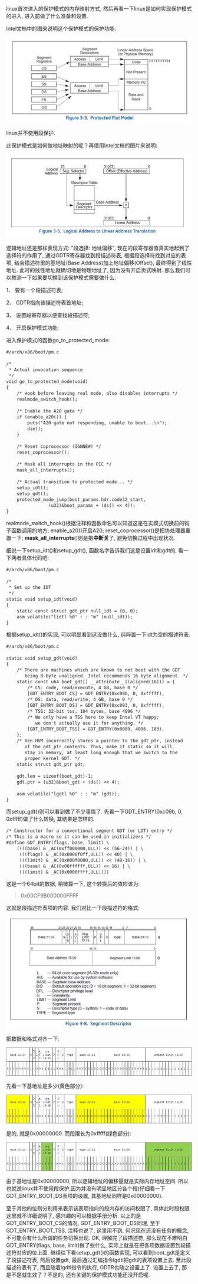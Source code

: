 linux首次进入的保护模式的内存映射方式, 然后再看一下linux是如何实现保护模式的进入, 进入前做了什么准备和设置. 

Intel文档中的图来说明这个保护模式的保护功能: 

![config](images/1.png)

linux并不使用段保护. 

此保护模式是如何做地址映射的呢？再借用Intel文档的图片来说明: 

![config](images/2.png)

逻辑地址还是那样表现方式: ”段选择: 地址偏移", 现在的段寄存器值真实地起到了选择符的作用了, 通过GDTR寄存器找到段描述符表, 根据段选择符找到对应的表项, 结合描述符里的基地址(Base Address)加上地址偏移(Offset), 最终得到了线性地址. 此时的线性地址就确切地是物理地址了, 因为没有开启页式映射. 那么我们可以推测一下如果要切换到该保护模式需要做什么: 

1、 要有一个段描述符表; 

2、 GDTR指向该描述符表首地址; 

3、 设置段寄存器以便查找段描述符; 

4、 开启保护模式功能; 

进入保护模式的函数go\_to\_protected\_mode:

```
#/arch/x86/boot/pm.c
 
/*
 * Actual invocation sequence
 */
void go_to_protected_mode(void)
{
    /* Hook before leaving real mode, also disables interrupts */
    realmode_switch_hook();
 
    /* Enable the A20 gate */
    if (enable_a20()) {
        puts("A20 gate not responding, unable to boot...\n");
        die();
    }
 
    /* Reset coprocessor (IGNNE#) */
    reset_coprocessor();
 
    /* Mask all interrupts in the PIC */
    mask_all_interrupts();
 
    /* Actual transition to protected mode... */
    setup_idt();
    setup_gdt();
    protected_mode_jump(boot_params.hdr.code32_start,
                (u32)&boot_params + (ds() << 4));
}
```

realmode\_switch\_hook()根据注释和函数命名可以知道这是在实模式切换前的钩子函数调用的地方; enable\_a20()开启A20; reset\_coprocessor()是把协处理器重置一下; **mask\_all\_interrupts**()则是把**中断关**了, 避免切换过程中出现状况. 

细说一下setup\_idt()和setup\_gdt(), 函数名字告诉我们这是设置idt和gdt的, 看一下两者具体代码吧: 

```
#/arch/x86/boot/pm.c

/*
 * Set up the IDT
 */
static void setup_idt(void)
{
    static const struct gdt_ptr null_idt = {0, 0};
    asm volatile("lidtl %0" : : "m" (null_idt));
}
```

根据setup\_idt()的实现, 可以明显看到这没做什么, 纯粹置一下idt为空的描述符表. 

```
#/arch/x86/boot/pm.c
 
static void setup_gdt(void)
{
    /* There are machines which are known to not boot with the GDT
       being 8-byte unaligned. Intel recommends 16 byte alignment. */
    static const u64 boot_gdt[] __attribute__((aligned(16))) = {
        /* CS: code, read/execute, 4 GB, base 0 */
        [GDT_ENTRY_BOOT_CS] = GDT_ENTRY(0xc09b, 0, 0xfffff),
        /* DS: data, read/write, 4 GB, base 0 */
        [GDT_ENTRY_BOOT_DS] = GDT_ENTRY(0xc093, 0, 0xfffff),
        /* TSS: 32-bit tss, 104 bytes, base 4096 */
        /* We only have a TSS here to keep Intel VT happy;
           we don't actually use it for anything. */
        [GDT_ENTRY_BOOT_TSS] = GDT_ENTRY(0x0089, 4096, 103),
    };
    /* Xen HVM incorrectly stores a pointer to the gdt_ptr, instead
       of the gdt_ptr contents. Thus, make it static so it will
       stay in memory, at least long enough that we switch to the
       proper kernel GDT. */
    static struct gdt_ptr gdt;
 
    gdt.len = sizeof(boot_gdt)-1;
    gdt.ptr = (u32)&boot_gdt + (ds() << 4);
 
    asm volatile("lgdtl %0" : : "m" (gdt));
}
```

而setup\_gdt()则可以看到做了不少事情了. 先看一下GDT\_ENTRY(0xc09b, 0, 0xfffff)做了什么转换, 其结果是怎样的. 

```
/* Constructor for a conventional segment GDT (or LDT) entry */
/* This is a macro so it can be used in initializers */
#define GDT_ENTRY(flags, base, limit) \
    ((((base) & _AC(0xff000000,ULL)) << (56-24)) | \
     (((flags) & _AC(0x0000f0ff,ULL)) << 40) | \
     (((limit) & _AC(0x000f0000,ULL)) << (48-16)) | \
     (((base) & _AC(0x00ffffff,ULL)) << 16) | \
     (((limit) & _AC(0x0000ffff,ULL))))
```

这是一个64bit的数据, 稍微算一下, 这个转换后的值应该为: 

> 0x00CF9B000000FFFF

这就是段描述符表项的内容. 我们对比一下段描述符的格式: 

![config](images/3.png)

把数据和格式对齐一下: 

![config](images/4.png)

先看一下基地址是多少(黄色部分): 

![config](images/5.png)

是的, 就是0x00000000. 而段限长为0xfffff(绿色部分):

![config](images/6.png)

由于基地址是0x00000000, 所以逻辑地址的偏移量就是实际内存地址空间. 所以也就说linux并不使用段保护,因为并没有明显地区分各个段(仔细看一下GDT\_ENTRY\_BOOT\_DS表项的设置, 其基地址同样是0x00000000). 

至于其他的位则分别用来表示该表项指向的段内存的访问权限了, 具体此时段权限这里就不详细说明了, 感兴趣的可以根据手册分析. 以上的是GDT\_ENTRY\_BOOT\_CS的情况, GDT\_ENTRY\_BOOT\_DS同理, 至于GDT\_ENTRY\_BOOT\_TSS, 注释也说了, 这里用不到, 何况现在还没有任务的概念, 不可能会有什么所谓的任务切换出现. OK, 理解完了段描述符, 那么现在不难明白GDT\_ENTRY(flags, base, limit)做了些什么, 实际上就是在把各项数据设置到段描述符对应的位上面. 继续往下看setup\_gdt()的函数实现, 可以看到boot\_gdt是定义了段描述符表, 然后设置gdt, 最后通过汇编指令lgdtl把gdt的表项设置上去. 至此段描述符表有了, 而且随着lgdtl指令的执行, GDTR也随之设置上了. 设置上去了, 那是不是就生效了？不是的, 还有关键的保护模式功能还没开启呢. 